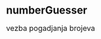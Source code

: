 # numberGuesser
vezba pogadjanja brojeva 


<!DOCTYPE html>
<html lang="en">

<head>
    <meta charset="UTF-8">
    <meta name="viewport" content="width=device-width, initial-scale=1.0">
    <meta http-equiv="X-UA-Compatible" content="ie=edge">
    <title>game function</title>
    <style>
        input[type=number] {
            border-radius: 4px;
            width: 150px;
            height: 50px;
        }

        button,
        input[type=button] {
            width: 100px;
            height: 50px;
            border-radius: 4px;
            background-color: lightgoldenrodyellow;
        }

        p {
            font-size: 20px;
        }
    </style>

</head>

<body>
    <form>
        <p>Guess a number between min and max and click on the button (3 attempts):</p><br>
        <!-- <input type="text" id="broj"><br><br> -->
        <input type="number" id="broj"><br><br>
        <input type="button" id="dugme" value="click" onclick="pogodiBroj()">
        <p id="newElement"></p>
        <p id="newElement2"></p>
    </form>
    <script>
        let brojac = 1;
        function pogodiBroj() {
            const min = 1;
            const max = 10;

            let unos = document.getElementById('broj').value;
            console.log(unos);
            
            if (unos) {
                if (unos >= min && unos <= max) {
                    //alert('Bravo, correct number!');
                    document.getElementById('newElement').innerHTML = 'Bravo, correct number!';
                } else if (brojac < 3 && (unos < min || unos > max)) {
                    // alert('wrong number, you have ' + (3 - brojac) + ' more attempts');
                    document.getElementById('newElement').innerHTML = 'wrong number, you have ' + (3 - brojac) + ' more attempts';
                    brojac++;

                } else if (brojac >= 3) {
                    document.getElementById('broj').disabled = true;
                    document.getElementById('dugme').disabled = true;
                    //alert('GAME OVER');
                    document.getElementById('newElement').innerHTML = 'GAME OVER';
                    if (document.getElementById('dugme').disabled = true) {
                        document.getElementById('newElement2').innerHTML = '<button id="try">try it again</button>';
                    }
                }
            }
        }
    </script>
</body>

</html>

